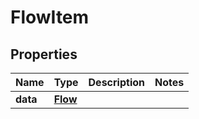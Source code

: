 
# FlowItem

## Properties
Name | Type | Description | Notes
------------ | ------------- | ------------- | -------------
**data** | [**Flow**](Flow.md) |  | 



